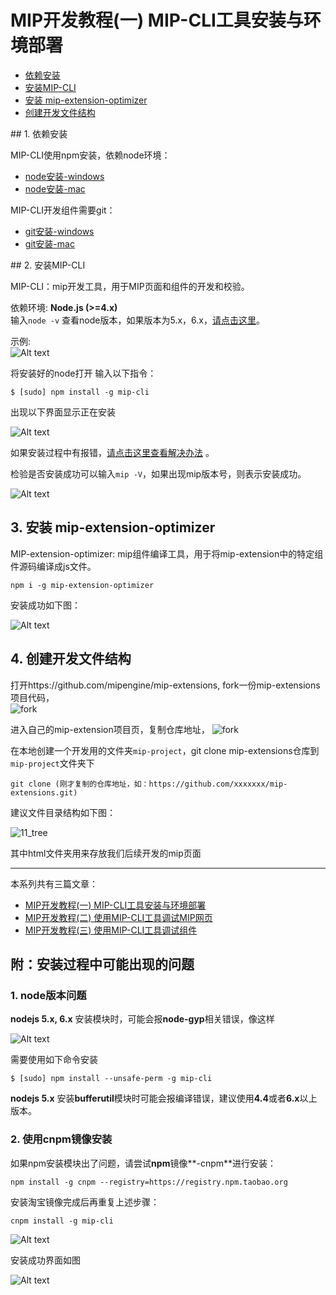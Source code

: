 <div id="top">    </div> 

# MIP开发教程(一)  MIP-CLI工具安装与环境部署

- [依赖安装](#no1)  
- [安装MIP-CLI](#no2)  
- [安装 mip-extension-optimizer](#no3)  
- [创建开发文件结构](#no4)  

<div id="no1">  </div>
## 1. 依赖安装

MIP-CLI使用npm安装，依赖node环境：  

- [node安装-windows](https://www.baidu.com/s?wd=windows%E4%B8%8B%E5%AE%89%E8%A3%85node&rsv_spt=1&rsv_iqid=0xd4abf74300005ce5&issp=1&f=8&rsv_bp=1&rsv_idx=2&ie=utf-8&rqlang=cn&tn=93912046_hao_pg&rsv_enter=1&oq=node%20%E5%AE%89%E8%A3%85&rsv_t=a785CqyQ9RpKKCL78%2BpfCb%2BYbG57Dg9%2BVh8nCkL11e%2Fy4rNwHzfH1OLxqhlqOneaYodNDKwf&rsv_sug1=49&rsv_sug7=101&rsv_pq=8ecb9b0c00007ff4&rsv_sug3=36&rsv_sug2=0&inputT=24514&rsv_sug4=26243)
- [node安装-mac](https://www.baidu.com/s?wd=windows%E4%B8%8B%E5%AE%89%E8%A3%85node&rsv_spt=1&rsv_iqid=0xd4abf74300005ce5&issp=1&f=8&rsv_bp=1&rsv_idx=2&ie=utf-8&rqlang=cn&tn=93912046_hao_pg&rsv_enter=1&oq=node%20%E5%AE%89%E8%A3%85&rsv_t=a785CqyQ9RpKKCL78%2BpfCb%2BYbG57Dg9%2BVh8nCkL11e%2Fy4rNwHzfH1OLxqhlqOneaYodNDKwf&rsv_sug1=49&rsv_sug7=101&rsv_pq=8ecb9b0c00007ff4&rsv_sug3=36&rsv_sug2=0&inputT=24514&rsv_sug4=26243)

MIP-CLI开发组件需要git：

- [git安装-windows](https://www.baidu.com/s?wd=windows%E4%B8%8B%E5%AE%89%E8%A3%85git&rsv_spt=1&rsv_iqid=0xd4abf74300005ce5&issp=1&f=8&rsv_bp=1&rsv_idx=2&ie=utf-8&rqlang=cn&tn=93912046_hao_pg&rsv_enter=1&oq=mac%E4%B8%8B%E5%AE%89%E8%A3%85nodejs&rsv_t=d110N%2Bj0kMrkYiNWUYjNtW9ux3ILb%2BI2AwypVDVonpP%2B%2Bvbxi01rUp55PQDNPlK0XGIVB83w&rsv_pq=c402cbb000009353&inputT=24514&rsv_sug3=58&rsv_sug1=67&rsv_sug7=100&bs=mac%E4%B8%8B%E5%AE%89%E8%A3%85nodejs)
- [git安装-mac](https://www.baidu.com/s?wd=mac%E4%B8%8B%E5%AE%89%E8%A3%85git&rsv_spt=1&rsv_iqid=0xd4abf74300005ce5&issp=1&f=8&rsv_bp=1&rsv_idx=2&ie=utf-8&rqlang=cn&tn=93912046_hao_pg&rsv_enter=1&oq=windows%E4%B8%8B%E5%AE%89%E8%A3%85git&rsv_t=5eb6FU22Qo8IXaLHm6afHBRe%2F3ncNACCRxIOkR6QAP0EFBKXn4UWWypr7vvRhOmPjcdKnhWF&rsv_pq=fde61d5200009578&inputT=69859&rsv_sug3=65&rsv_sug1=72&rsv_sug7=100&bs=windows%E4%B8%8B%E5%AE%89%E8%A3%85git)

<div id="no2">  </div>  
## 2. 安装MIP-CLI

MIP-CLI：mip开发工具，用于MIP页面和组件的开发和校验。  

依赖环境: **Node.js (>=4.x)**  
输入`node -v` 查看node版本，如果版本为5.x，6.x，<a href="#question1">请点击这里</a>。

示例:     
![Alt text](https://github.com/mipengine/mip-blog/blob/master/img/11_node_v.jpg)

将安装好的node打开 输入以下指令：

```
$ [sudo] npm install -g mip-cli
```

 出现以下界面显示正在安装


 ![Alt text](https://github.com/mipengine/mip-blog/blob/master/img/11_install.jpg)


如果安装过程中有报错，<a href="#question2">请点击这里查看解决办法</a> 。  

检验是否安装成功可以输入`mip -V`，如果出现mip版本号，则表示安装成功。

![Alt text](https://github.com/mipengine/mip-blog/blob/master/img/11_mip_V.jpg)


<div id="no3">  </div>    

## 3. 安装 mip-extension-optimizer

MIP-extension-optimizer: mip组件编译工具，用于将mip-extension中的特定组件源码编译成js文件。  

```
npm i -g mip-extension-optimizer
```

安装成功如下图：

![Alt text](https://github.com/mipengine/mip-blog/blob/master/img/11_optimizer.jpg)

<div id="no4">  </div>  

## 4. 创建开发文件结构

打开https://github.com/mipengine/mip-extensions, fork一份mip-extensions项目代码，       
![fork](https://github.com/mipengine/mip-blog/blob/master/img/11_fork1.jpg)  

进入自己的mip-extension项目页，复制仓库地址， 
![fork](https://github.com/mipengine/mip-blog/blob/master/img/11_fork.jpg)  

 在本地创建一个开发用的文件夹`mip-project`，git clone mip-extensions仓库到`mip-project`文件夹下
```
git clone (刚才复制的仓库地址，如：https://github.com/xxxxxxx/mip-extensions.git)
```

建议文件目录结构如下图：

![11_tree](https://github.com/mipengine/mip-blog/blob/master/img/11_tree.jpg)  

其中html文件夹用来存放我们后续开发的mip页面

<hr>
本系列共有三篇文章：  

- [MIP开发教程(一)  MIP-CLI工具安装与环境部署](#top)
- [MIP开发教程(二)  使用MIP-CLI工具调试MIP网页](https://github.com/mipengine/mip-blog/blob/master/12_MIP%E5%BC%80%E5%8F%91%E6%95%99%E7%A8%8B(%E4%BA%8C)%20%20%E4%BD%BF%E7%94%A8MIP-CLI%E5%B7%A5%E5%85%B7%E8%B0%83%E8%AF%95MIP%E7%BD%91%E9%A1%B5.md)
- [MIP开发教程(三)  使用MIP-CLI工具调试组件](https://github.com/mipengine/mip-blog/blob/master/13_MIP%E5%BC%80%E5%8F%91%E6%95%99%E7%A8%8B(%E4%B8%89)%20%20%E4%BD%BF%E7%94%A8MIP-CLI%E5%B7%A5%E5%85%B7%E8%B0%83%E8%AF%95%E7%BB%84%E4%BB%B6.md)

 

## 附：安装过程中可能出现的问题

<div id="question1">   </div>
 
### 1. node版本问题  

 **nodejs 5.x, 6.x** 安装模块时，可能会报**node-gyp**相关错误，像这样



![Alt text](https://github.com/mipengine/mip-blog/blob/master/img/11_error.jpg)


需要使用如下命令安装

```
$ [sudo] npm install --unsafe-perm -g mip-cli
```


   **nodejs 5.x** 安装**bufferutil**模块时可能会报编译错误，建议使用**4.4**或者**6.x**以上版本。


<div id="question2"> </div>

### 2. 使用cnpm镜像安装  

如果npm安装模块出了问题，请尝试**npm**镜像**-cnpm**进行安装：


```
npm install -g cnpm --registry=https://registry.npm.taobao.org
```


安装淘宝镜像完成后再重复上述步骤：


```
cnpm install -g mip-cli
```

![Alt text](https://github.com/mipengine/mip-blog/blob/master/img/11_done.jpg)

安装成功界面如图

![Alt text](https://github.com/mipengine/mip-blog/blob/master/img/11_done2.jpg)